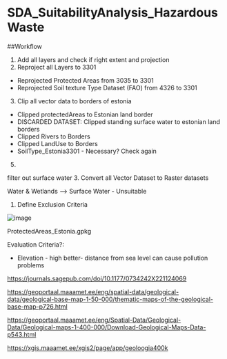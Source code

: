 # SDA_SuitabilityAnalysis_HazardousWaste

##Workflow
1. Add all layers and check if right extent and projection
2. Reproject all Layers to 3301
  - Reprojected Protected Areas from 3035 to 3301
  - Reprojected Soil texture Type Dataset (FAO) from 4326 to 3301

3. Clip all vector data to borders of estonia
  - Clipped protectedAreas to Estonian land border
  - DISCARDED DATASET: Clipped standing surface water to estonian land borders
  - Clipped Rivers to Borders
  - Clipped LandUse to Borders
  - SoilType_Estonia3301 - Necessary? Check again
5. 

filter out surface water
3. Convert all Vector Dataset to Raster datasets





Water & Wetlands --> Surface Water - Unsuitable

























1. Define Exclusion Criteria

![image](https://github.com/pknirsch/SDA_SuitabilityAnalysis_HazardousWaste/assets/41683047/7ab8fbe3-f681-4e62-b18d-592b836eb53a)


ProtectedAreas_Estonia.gpkg




Evaluation Criteria?:
- Elevation - high better- distance from sea level can cause pollution problems


https://journals.sagepub.com/doi/10.1177/0734242X221124069

https://geoportaal.maaamet.ee/eng/spatial-data/geological-data/geological-base-map-1-50-000/thematic-maps-of-the-geological-base-map-p726.html

https://geoportaal.maaamet.ee/eng/Spatial-Data/Geological-Data/Geological-maps-1-400-000/Download-Geological-Maps-Data-p543.html

https://xgis.maaamet.ee/xgis2/page/app/geoloogia400k
